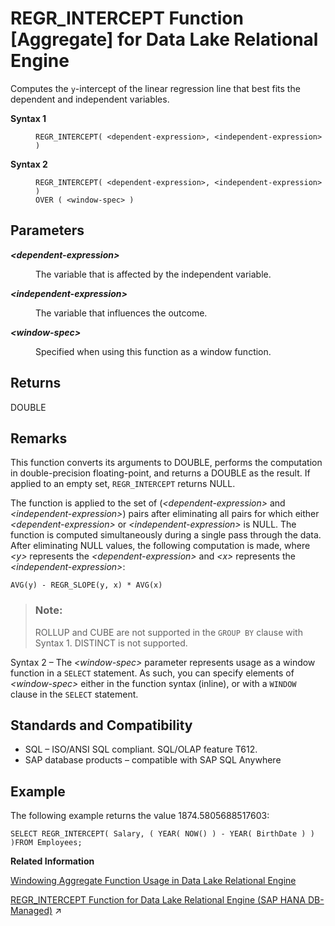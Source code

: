 <!-- loioa57548bd84f21015a72397703df578ba -->

# REGR\_INTERCEPT Function \[Aggregate\] for Data Lake Relational Engine

Computes the `y`-intercept of the linear regression line that best fits the dependent and independent variables.




<dl>
<dt><b>

Syntax 1

</b></dt>
<dd>

```
REGR_INTERCEPT( <dependent-expression>, <independent-expression> )
```



</dd><dt><b>

Syntax 2

</b></dt>
<dd>

```
REGR_INTERCEPT( <dependent-expression>, <independent-expression> )
OVER ( <window-spec> )
```



</dd>
</dl>



<a name="loioa57548bd84f21015a72397703df578ba__REGR_INTERCEPT_parm1"/>

## Parameters


<dl>
<dt><b>

*<dependent-expression\>*

</b></dt>
<dd>

The variable that is affected by the independent variable.



</dd><dt><b>

*<independent-expression\>*

</b></dt>
<dd>

The variable that influences the outcome.



</dd><dt><b>

*<window-spec\>*

</b></dt>
<dd>

Specified when using this function as a window function.



</dd>
</dl>



<a name="loioa57548bd84f21015a72397703df578ba__REGR_INTERCEPT_returns1"/>

## Returns

DOUBLE



<a name="loioa57548bd84f21015a72397703df578ba__REGR_INTERCEPT_remarks1"/>

## Remarks

This function converts its arguments to DOUBLE, performs the computation in double-precision floating-point, and returns a DOUBLE as the result. If applied to an empty set, `REGR_INTERCEPT` returns NULL.

The function is applied to the set of \(*<dependent-expression\>* and *<independent-expression\>*\) pairs after eliminating all pairs for which either *<dependent-expression\>* or *<independent-expression\>* is NULL. The function is computed simultaneously during a single pass through the data. After eliminating NULL values, the following computation is made, where *<y\>* represents the *<dependent-expression\>* and *<x\>* represents the *<independent-expression\>*:

```
AVG(y) - REGR_SLOPE(y, x) * AVG(x)
```

> ### Note:  
> ROLLUP and CUBE are not supported in the `GROUP BY` clause with Syntax 1. DISTINCT is not supported.

Syntax 2 – The *<window-spec\>* parameter represents usage as a window function in a `SELECT` statement. As such, you can specify elements of *<window-spec\>* either in the function syntax \(inline\), or with a `WINDOW` clause in the `SELECT` statement.



<a name="loioa57548bd84f21015a72397703df578ba__REGR_INTERCEPT_standards1"/>

## Standards and Compatibility

-   SQL – ISO/ANSI SQL compliant. SQL/OLAP feature T612.
-   SAP database products – compatible with SAP SQL Anywhere



<a name="loioa57548bd84f21015a72397703df578ba__REGR_INTERCEPT_examples1"/>

## Example

The following example returns the value 1874.5805688517603:

```
SELECT REGR_INTERCEPT( Salary, ( YEAR( NOW() ) - YEAR( BirthDate ) ) )FROM Employees;
```

**Related Information**  


[Windowing Aggregate Function Usage in Data Lake Relational Engine](windowing-aggregate-function-usage-in-data-lake-relational-engine-a527f35.md "A major feature of the ISO/ANSI SQL extensions for OLAP is a construct called a window.")

[REGR_INTERCEPT Function for Data Lake Relational Engine (SAP HANA DB-Managed)](https://help.sap.com/viewer/a898e08b84f21015969fa437e89860c8/2023_2_QRC/en-US/150d7d8e1d9a456a867139f014feba18.html "Computes the y-intercept of the linear regression line that best fits the dependent and independent variables.") :arrow_upper_right:

